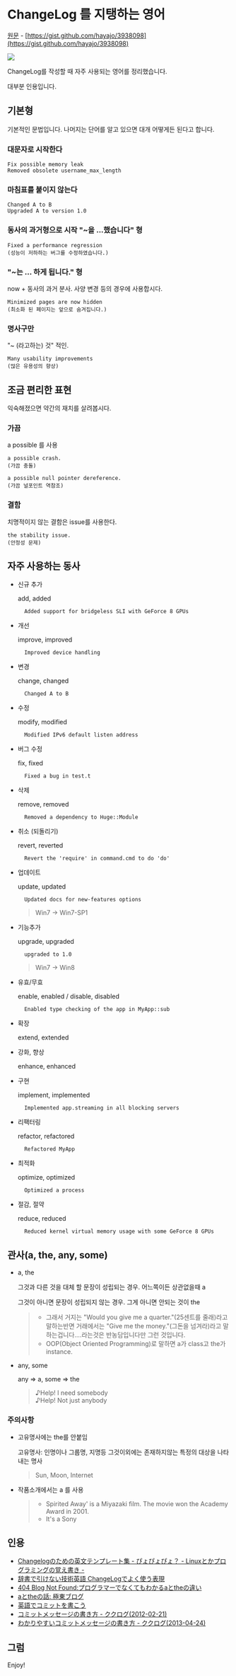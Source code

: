 # ChangeLog 를 지탱하는 영어

[원문](https://gist.github.com/hayajo/3938098) - [https://gist.github.com/hayajo/3938098](https://gist.github.com/hayajo/3938098)

![](http://cdn-ak.f.st-hatena.com/images/fotolife/h/hayajo_prpr/20130118/20130118093039.jpg?1358469248)

ChangeLog를 작성할 때 자주 사용되는 영어를 정리했습니다.

대부분 인용입니다.

## 기본형

기본적인 문법입니다. 나머지는 단어를 알고 있으면 대개 어떻게든 된다고 합니다.

### 대문자로 시작한다

    Fix possible memory leak
    Removed obsolete username_max_length

### 마침표를 붙이지 않는다

    Changed A to B
    Upgraded A to version 1.0

### 동사의 과거형으로 시작 "~을 ...했습니다" 형

    Fixed a performance regression
    (성능이 저하하는 버그를 수정하였습니다.)

### "~는 ... 하게 됩니다." 형

now + 동사의 과거 분사. 사양 변경 등의 경우에 사용합시다.

    Minimized pages are now hidden
    (최소화 된 페이지는 앞으로 숨겨집니다.)

### 명사구만

"~ (라고하는) 것" 적인.

    Many usability improvements
    (많은 유용성의 향상)

## 조금 편리한 표현

익숙해졌으면 약간의 재치를 살려봅시다.

### 가끔

a possible 를 사용

    a possible crash.
    (가끔 충돌)

    a possible null pointer dereference.
    (가끔 널포인트 역참조)

### 결함

치명적이지 않는 결함은 issue를 사용한다.

    the stability issue.
    (안정성 문제)

## 자주 사용하는 동사

- 신규 추가

  add, added

        Added support for bridgeless SLI with GeForce 8 GPUs

- 개선

  improve, improved

        Improved device handling

- 변경

  change, changed

        Changed A to B

- 수정

  modify, modified

        Modified IPv6 default listen address

- 버그 수정

  fix, fixed

        Fixed a bug in test.t

- 삭제

  remove, removed

        Removed a dependency to Huge::Module

- 취소 (되돌리기)

  revert, reverted

        Revert the 'require' in command.cmd to do 'do'

- 업데이트

  update, updated

        Updated docs for new-features options

  > Win7 -> Win7-SP1

- 기능추가

  upgrade, upgraded

        upgraded to 1.0

  > Win7 -> Win8

- 유효/무효

  enable, enabled / disable, disabled

        Enabled type checking of the app in MyApp::sub

- 확장

  extend, extended

- 강화, 향상

  enhance, enhanced

- 구현

  implement, implemented

        Implemented app.streaming in all blocking servers

- 리팩터링

  refactor, refactored

        Refactored MyApp

- 최적화

  optimize, optimized

        Optimized a process

- 절감, 절약

  reduce, reduced

        Reduced kernel virtual memory usage with some GeForce 8 GPUs

## 관사(a, the, any, some)

- a, the

  그것과 다른 것을 대체 할 문장이 성립되는 경우.
  어느쪽이든 상관없을때 a

  그것이 아니면 문장이 성립되지 않는 경우.
  그게 아니면 안되는 것이 the

  > - 그래서 거지는 "Would you give me a quarter."(25센트를 줄래)라고 말하는반면 거래에서는 "Give me the money."(그돈을 넘겨라)라고 말하는겁니다....라는것은 반농담입니다만 그런 것입니다.
  > - OOP(Object Oriented Programming)로 말하면 a가 class고 the가 instance.

- any, some

  any => a, some => the

  > ♪Help! I need somebody<br/>
  > ♪Help! Not just anybody

### 주의사항

- 고유명사에는 the를 안붙임

  고유명사: 인명이나 그룹명, 지명등 그것이외에는 존재하지않는 특정의 대상을 나타내는 명사

  > Sun, Moon, Internet

- 작품소개에서는 a 를 사용

  > - Spirited Away' is a Miyazaki film. The movie won the Academy Award in 2001.
  > - It's a Sony

## 인용

- [Changelogのための英文テンプレート集 - ぴょぴょぴょ？ - Linuxとかプログラミングの覚え書き -](http://d.hatena.ne.jp/pyopyopyo/20070920)
- [辞書で引けない技術英語 ChangeLogでよく使う表現](http://linuxenglish.blog83.fc2.com/blog-entry-115.html)
- [404 Blog Not Found:プログラマーでなくてもわかるaとtheの違い](http://blog.livedoor.jp/dankogai/archives/50963216.html)
- [aとtheの話: 極東ブログ](http://finalvent.cocolog-nifty.com/fareastblog/2004/02/athe.html)
- [英語でコミットを書こう](https://speakerdeck.com/pwim/ying-yu-dekomitutowoshu-kou)
- [コミットメッセージの書き方 - ククログ(2012-02-21)](http://www.clear-code.com/blog/2012/2/21.html)
- [わかりやすいコミットメッセージの書き方 - ククログ(2013-04-24)](http://www.clear-code.com/blog/2013/4/24.html)

## 그럼

Enjoy!

